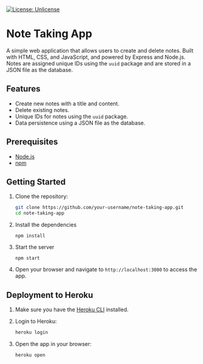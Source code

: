[![License: Unlicense](https://img.shields.io/badge/License-Unlicense-blue.svg)](https://opensource.org/licenses/Unlicense)

# Note Taking App

A simple web application that allows users to create and delete notes. Built with HTML, CSS, and JavaScript, and powered by Express and Node.js. Notes are assigned unique IDs using the `uuid` package and are stored in a JSON file as the database.

## Features

- Create new notes with a title and content.
- Delete existing notes.
- Unique IDs for notes using the `uuid` package.
- Data persistence using a JSON file as the database.

## Prerequisites

- [Node.js](https://nodejs.org/)
- [npm](https://www.npmjs.com/)

## Getting Started

1. Clone the repository:

   ```bash
   git clone https://github.com/your-username/note-taking-app.git
   cd note-taking-app

   ```

2. Install the dependencies

   `npm install`

3. Start the server

   `npm start`

4. Open your browser and navigate to `http://localhost:3000` to access the app.

## Deployment to Heroku

1. Make sure you have the [Heroku CLI](https://devcenter.heroku.com/articles/heroku-cli) installed.

2. Login to Heroku:

   ```bash
   heroku login

   ```

3. Open the app in your browser:
   ```bash
   heroku open
   ```
